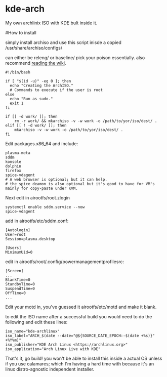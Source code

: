 # kde-arch
My own archlinix ISO with KDE bult inside it.

#How to install

simply install archiso and use this script inisde a copied /usr/share/archiso/configs/

can either be releng/ or baseline/
pick your poison essentially.
also recommend [reading the wiki](https://wiki.archlinux.org/title/archiso).

```
#!/bin/bash

if [ "$(id -u)" -eq 0 ]; then
  echo "Creating the ArchISO."
  # Commands to execute if the user is root
else
  echo "Run as sudo."
  exit 1
fi

if [[ -d work/ ]]; then
	rm -r work/ && mkarchiso -v -w work -o /path/to/yor/iso/dest/ .
elif [[ ! -d work/ ]]; then
	mkarchiso -v -w work -o /path/to/yor/iso/dest/ .
fi
```

Edit packages.x86_64 and include:
```
plasma-meta
sddm
konsole
dolphin
firefox
spice-vdagent
# A web browser is optional; but it can help.
# the spice deamon is also optional but it's good to have for VM's mainly for copy-paste under KVM.
```
Next edit in airootfs/root.zlogin
```
systemctl enable sddm.service --now
spice-vdagent
```
add in airootfs/etc/sddm.conf:
```
[Autologin]
User=root
Session=plasma.desktop

[Users]
MinimumUid=0
```
edit in airootfs/root/.config/powermanagementprofilesrc:
```
[Screen]
...
BlankTime=0
StandbyTime=0
SuspendTime=0
OffTime=0
...
```
Edit your motd in, you've guessed it airootfs/etc/motd and make it blank.

to edit the ISO name after a successful build you would need to do the following and edit these lines:
```
iso_name="kde-archlinux"
iso_label="ARCH_$(date --date="@${SOURCE_DATE_EPOCH:-$(date +%s)}" +%Y%m)"
iso_publisher="KDE Arch Linux <https://archlinux.org>"
iso_application="Arch Linux Live with KDE"
```
That's it, go build! you won't be able to install this inside a actual OS unless if you use calamares; which I'm having a hard time with because it's an linux distro-agnostic independent installer.
